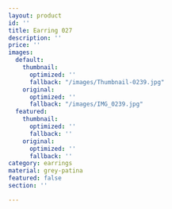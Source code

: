 ```yaml
---
layout: product
id: ''
title: Earring 027
description: ''
price: ''
images:
  default:
    thumbnail:
      optimized: ''
      fallback: "/images/Thumbnail-0239.jpg"
    original:
      optimized: ''
      fallback: "/images/IMG_0239.jpg"
  featured:
    thumbnail:
      optimized: ''
      fallback: ''
    original:
      optimized: ''
      fallback: ''
category: earrings
material: grey-patina
featured: false
section: ''

---
```

